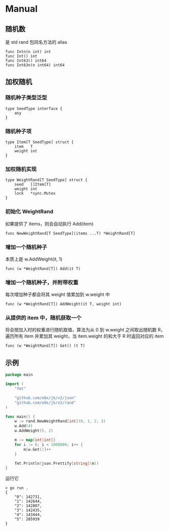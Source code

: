 Manual
===

## 随机数

是 std rand 包同名方法的 alias

    func Intn(n int) int
    func Int() int
    func Int63() int64
    func Int63n(n int64) int64

## 加权随机

### 随机种子类型泛型

    type SeedType interface {
        any
    }

### 随机种子项

    type Item[T SeedType] struct {
        item   T
        weight int
    }

### 加权随机实现

    type WeightRand[T SeedType] struct {
        seed   []Item[T]
        weight int
        lock   *sync.Mutex
    }

### 初始化 WeightRand

如果提供了 items，则会自动执行 Add(item)

    func NewWeightRand[T SeedType](items ...T) *WeightRand[T]

### 增加一个随机种子

本质上是 w.AddWeight(it, 1)

    func (w *WeightRand[T]) Add(it T)

### 增加一个随机种子，并附带权重

每次增加种子都会将其 weight 值累加到 w.weight 中

    func (w *WeightRand[T]) AddWeight(it T, weight int)

### 从提供的 item 中，随机获取一个

将会按加入时的权重进行随机取值，算法为从 0 到 w.weight 之间取出随机数 R，遍历所有 item 并累加其 weight，当 item.weight 的和大于 R 时返回对应的 item

    func (w *WeightRand[T]) Get() (t T)

## 示例

```go
package main

import (
	"fmt"

	"github.com/o8x/jk/v2/json"
	"github.com/o8x/jk/v2/rand"
)

func main() {
	w := rand.NewWeightRand[int](0, 1, 2, 3)
	w.Add(4)
	w.AddWeight(5, 2)

	m := map[int]int{}
	for i := 0; i < 1000000; i++ {
		m[w.Get()]++
	}

	fmt.Println(json.Prettify[string](m))
}
```

运行它

```shell
> go run .
{
    "0": 142731,
    "1": 142644,
    "2": 142807,
    "3": 142435,
    "4": 143444,
    "5": 285939
}
```
